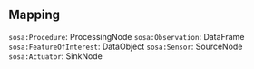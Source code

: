 ## Mapping
`sosa:Procedure`: ProcessingNode
`sosa:Observation`: DataFrame
`sosa:FeatureOfInterest`: DataObject
`sosa:Sensor`: SourceNode
`sosa:Actuator`: SinkNode